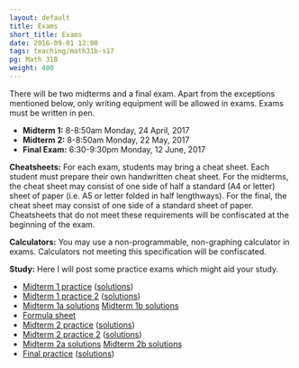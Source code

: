 ```yaml
---
layout: default
title: Exams
short_title: Exams
date: 2016-09-01 12:00
tags: teaching/math31b-s17
pg: Math 31B
weight: 400
---
```


There will be two midterms and a final exam. Apart from the exceptions mentioned below, only writing equipment will be allowed in exams. Exams must be written in pen.

* __Midterm 1:__ 8-8:50am Monday, 24 April, 2017
* __Midterm 2:__ 8-8:50am Monday, 22 May, 2017
* __Final Exam:__ 6:30-9:30pm Monday, 12 June, 2017

__Cheatsheets:__ For each exam, students may bring a cheat sheet. Each student must prepare their own handwritten cheat sheet. For the midterms, the cheat sheet may consist of one side of half a standard (A4 or letter) sheet of paper (i.e. A5 or letter folded in half lengthways). For the final, the cheat sheet may consist of one side of a standard sheet of paper. Cheatsheets that do not meet these requirements will be confiscated at the beginning of the exam.

__Calculators:__ You may use a non-programmable, non-graphing calculator in exams. Calculators not meeting this specification will be confiscated.

__Study:__ Here I will post some practice exams which might aid your study.

- [Midterm 1 practice](./midterm1-practice.pdf) ([solutions](./midterm1-practice-solutions.pdf))
- [Midterm 1 practice 2](./midterm1-practice2.pdf) ([solutions](./midterm1-practice2-solutions.pdf))
- [Midterm 1a solutions](./midterm1a-sols) [Midterm 1b solutions](./midterm1b-sols)
- [Formula sheet](./functions.pdf)
- [Midterm 2 practice](./midterm2-practice.pdf) ([solutions](./midterm2-practice-solutions.pdf))
- [Midterm 2 practice 2](./midterm2-practice2.pdf) ([solutions](./midterm2-practice2-solutions.pdf))
- [Midterm 2a solutions](./midterm2a-sols) [Midterm 2b solutions](./midterm2b-sols)
- [Final practice](./final-practice.pdf) ([solutions](./final-practice2-solutions.pdf))
